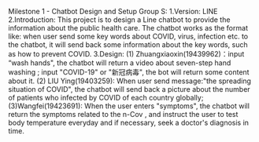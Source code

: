 Milestone 1 - Chatbot Design and Setup
Group S: 
1.Version: LINE
2.Introduction: This project is to design a Line chatbot to provide the information about the public health care. The chatbot works as the format like: when user send some key words about COVID, virus, infection etc. to the chatbot, it will send back some information about the key words, such as how to prevent COVID.
3.Design:
(1) Zhuangxiaoxin(19439962)：input “wash hands", the chatbot will return a video about seven-step hand washing ; input "COVID-19" or "新冠病毒", the bot will return some content about it.
(2) LIU Ying(19403259): When user send message:"the spreading situation of COVID", the chatbot will send back a picture about the number of patients who infected by COVID of each country globally; 
(3)Wangfei(19423691): When the user enters "symptoms", the chatbot will return the symptoms related to the n-Cov , and instruct the user to test body temperature everyday and if necessary, seek a doctor's diagnosis in time.

